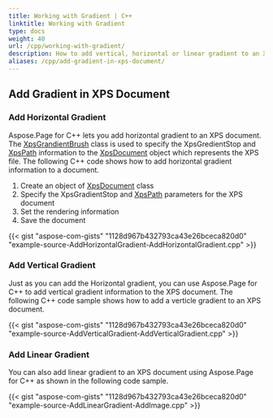 ```yaml
---
title: Working with Gradient | C++
linktitle: Working with Gradient
type: docs
weight: 40
url: /cpp/working-with-gradient/
description: How to add vertical, horizontal or linear gradient to an XPS file is a question answered by Aspose.Page API solution. Learn the functionality for C++
aliases: /cpp/add-gradient-in-xps-document/
---
```

## **Add Gradient in XPS Document**
### **Add Horizontal Gradient**
Aspose.Page for C++ lets you add horizontal gradient to an XPS document. The [XpsGrandientBrush](https://reference.aspose.com/page/cpp/class/aspose.page.x_p_s.xps_model.xps_gradient_brush/) class is used to specify the XpsGredientStop and [XpsPath](https://reference.aspose.com/page/cpp/class/aspose.page.x_p_s.xps_model.xps_path) information to the [XpsDocument](https://reference.aspose.com/page/cpp/class/aspose.page.x_p_s.xps_document) object which represents the XPS file. The following C++ code shows how to add horizontal gradient information to a document.

1. Create an object of [XpsDocument](https://reference.aspose.com/page/cpp/class/aspose.page.x_p_s.xps_document) class
1. Specify the XpsGradientStop and [XpsPath](https://reference.aspose.com/page/cpp/class/aspose.page.x_p_s.xps_model.xps_path) parameters for the XPS document
1. Set the rendering information
1. Save the document


{{< gist "aspose-com-gists" "1128d967b432793ca43e26bceca820d0" "example-source-AddHorizontalGradient-AddHorizontalGradient.cpp" >}}
### **Add Vertical Gradient**
Just as you can add the Horizontal gradient, you can use Aspose.Page for C++ to add vertical gradient information to the XPS document. The following C++ code sample shows how to add a verticle gradient to an XPS document.


{{< gist "aspose-com-gists" "1128d967b432793ca43e26bceca820d0" "example-source-AddVerticalGradient-AddVerticalGradient.cpp" >}}
### **Add Linear Gradient**
You can also add linear gradient to an XPS document using Aspose.Page for C++ as shown in the following code sample.


{{< gist "aspose-com-gists" "1128d967b432793ca43e26bceca820d0" "example-source-AddLinearGradient-AddImage.cpp" >}}



